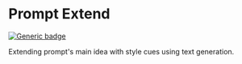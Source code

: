# Prompt Extend
[![Generic badge](https://img.shields.io/badge/🤗-Open%20in%20Spaces-blue.svg)](https://huggingface.co/spaces/daspartho/prompt-extend)

Extending prompt's main idea with style cues using text generation.
